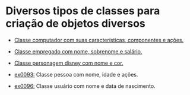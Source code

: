 # Diversos tipos de classes para criação de objetos diversos


- [Classe computador com suas características, componentes e ações.](ex0093_classe_computador/ex0093_classe_computador.py)

- [Classe empregado com nome, sobrenome e salário.](ex0093_classe_empregado/ex0093_classe_empregado.py)

- [Classe personagem disney com nome e cor.](ex0093_classe_personagem_disney.py) 




- [ex0093:](exercicio_py/ex0093_classe_pessoa.py) Classe pessoa com nome, idade e ações.


- [ex0096:](exercicio_py/ex0096_classe_usuario.py) Classe usuário com nome e data de nascimento.



